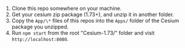 1. Clone this repo somewhere on your machine.
2. Get your cesium zip package (1.73+), and unzip it in another folder.
3. Copy the `App/\*` files of this repos into the `Apps/` folder of the Cesium package you unzipped.
4. Run `npm start` from the root "Cesium-1.73/" folder and visit `http://localhost:8080`.
